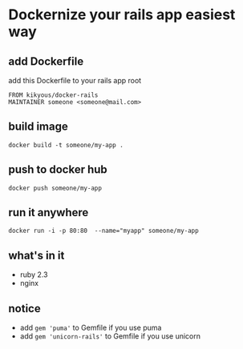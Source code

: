 # Dockernize your rails app easiest way
## add Dockerfile

add this Dockerfile to your rails app root

```
FROM kikyous/docker-rails
MAINTAINER someone <someone@mail.com>
```

## build image

`docker build -t someone/my-app .`

## push to docker hub

`docker push someone/my-app`

## run it anywhere
`docker run -i -p 80:80  --name="myapp" someone/my-app`

## what's in it
- ruby 2.3
- nginx

## notice
- add `gem 'puma'` to Gemfile if you use puma
- add `gem 'unicorn-rails'` to Gemfile if you use unicorn

